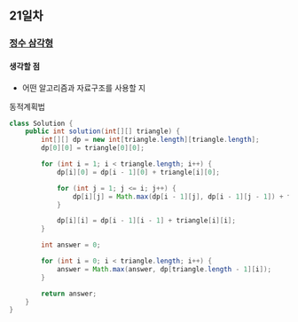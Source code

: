 ## 21일차
### [정수 삼각형](https://school.programmers.co.kr/learn/courses/30/lessons/43105)
#### 생각할 점
- 어떤 알고리즘과 자료구조를 사용할 지

동적계획법
```java
class Solution {
    public int solution(int[][] triangle) {
        int[][] dp = new int[triangle.length][triangle.length];
        dp[0][0] = triangle[0][0];

        for (int i = 1; i < triangle.length; i++) {
            dp[i][0] = dp[i - 1][0] + triangle[i][0];

            for (int j = 1; j <= i; j++) {
                dp[i][j] = Math.max(dp[i - 1][j], dp[i - 1][j - 1]) + triangle[i][j];
            }

            dp[i][i] = dp[i - 1][i - 1] + triangle[i][i];
        }

        int answer = 0;

        for (int i = 0; i < triangle.length; i++) {
            answer = Math.max(answer, dp[triangle.length - 1][i]);
        }

        return answer;
    }
}
```

